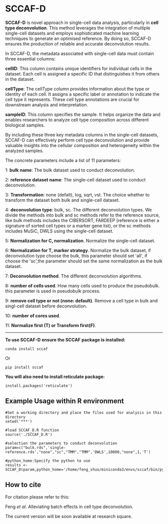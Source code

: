 SCCAF-D
=====

**SCCAF-D** is novel approach in single-cell data analysis, particularly in **cell type deconvolution**. This method leverages the integration of multiple single-cell datasets and employs sophisticated machine learning techniques to generate an optimised reference. By doing so, SCCAF-D ensures the production of reliable and accurate deconvolution results.

In SCCAF-D, the metadata associated with single-cell data must contain three essential columns:

**cellID**: This column contains unique identifiers for individual cells in the dataset. Each cell is assigned a specific ID that distinguishes it from others in the dataset.

**cellType**: The cellType column provides information about the type or identity of each cell. It assigns a specific label or annotation to indicate the cell type it represents. These cell type annotations are crucial for downstream analysis and interpretation.

**sampleID**: This column specifies the sample. It helps organize the data and enables researchers to analyze cell type composition across different biological samples.

By including these three key metadata columns in the single-cell datasets, SCCAF-D can effectively perform cell type deconvolution and provide valuable insights into the cellular composition and heterogeneity within the analyzed samples.

The concrete parameters include a list of 11 parameters:

1: **bulk name**: The bulk dataset used to conduct deconvolution.

2: **reference dataset name**: The single-cell dataset used to conduct deconvolution.

3: **Transformation**: none (defalt), log, sqrt, vst. The choice whether to transform the dataset both bulk and single-cell dataset.

4: **deconvolution type**: bulk, sc. The different deconvolution types. We divide the methods into bulk and sc methods refer to the reference source, 
like bulk methods includes the CIBERSORT, FARDEEP (reference is either a signature of sorted cell types or a marker gene list), 
or the sc methods includes MuSiC, DWLS using the single-cell dataset.

5: **Normalization for C, normalization**. Normalize the single-cell dataset.

6: **Normalization for T, marker strategy**. Normalize the bulk dataset, if deconvolution type choose the bulk, this parameter should set 'all',
if choose the 'sc',the parameter should set the same normalization as the bulk dataset.

7: **Deconvolution method**. The different deconvolution algorithms.

8: **number of cells used**. How many cells used to produce the pseudobulk. this parameter is used in pseudobulk process.

9: **remove cell type or not (none: default)**. Remove a cell type in bulk and singl-cell dataset before deconvolution.

10: **number of cores used**. 

11: **Normalize first (T) or Transform first(F)**.



----

**To use SCCAF-D ensure the SCCAF package is installed:**
```
conda install sccaf
```
Or

```
pip install sccaf
```

**You will also need to install reticulate package:**
```
install.packages('reticulate')
```
Example
Usage within R environment
--
```
#Set a working directory and place the files used for analysis in this directory
setwd('***')

#load SCCAF_D.R function
source('./SCCAF_D.R')

#selection the parameters to conduct deconvolution
param=c("bulk.rds",'single-reference.rds',"none","sc","TMM","TMM",'DWLS',10000,"none",1,'T')

#python_home:Specify the python to use
results <- SCCAF_D(param,python_home='/home/feng_shuo/miniconda3/envs/sccaf/bin/python')
```

How to cite
-----
For citation please refer to this:

Feng *et al*. Alleviating batch effects in cell type deconvolution.

The current version will be soon available at research square.



